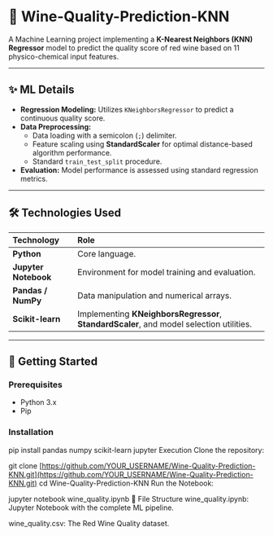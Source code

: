 # 🍷 Wine-Quality-Prediction-KNN

A Machine Learning project implementing a **K-Nearest Neighbors (KNN) Regressor** model to predict the quality score of red wine based on 11 physico-chemical input features.

---

## ✨ ML Details

* **Regression Modeling:** Utilizes `KNeighborsRegressor` to predict a continuous quality score.
* **Data Preprocessing:**
    * Data loading with a semicolon (`;`) delimiter.
    * Feature scaling using **StandardScaler** for optimal distance-based algorithm performance.
    * Standard `train_test_split` procedure.
* **Evaluation:** Model performance is assessed using standard regression metrics.

---

## 🛠️ Technologies Used

| Technology | Role |
| :--- | :--- |
| **Python** | Core language. |
| **Jupyter Notebook** | Environment for model training and evaluation. |
| **Pandas / NumPy** | Data manipulation and numerical arrays. |
| **Scikit-learn** | Implementing **KNeighborsRegressor**, **StandardScaler**, and model selection utilities. |

---

## 🚀 Getting Started

### Prerequisites
* Python 3.x
* Pip

### Installation

pip install pandas numpy scikit-learn jupyter
Execution
Clone the repository:


git clone [https://github.com/YOUR_USERNAME/Wine-Quality-Prediction-KNN.git](https://github.com/YOUR_USERNAME/Wine-Quality-Prediction-KNN.git)
cd Wine-Quality-Prediction-KNN
Run the Notebook:


jupyter notebook wine_quality.ipynb
📂 File Structure
wine_quality.ipynb: Jupyter Notebook with the complete ML pipeline.

wine_quality.csv: The Red Wine Quality dataset.
